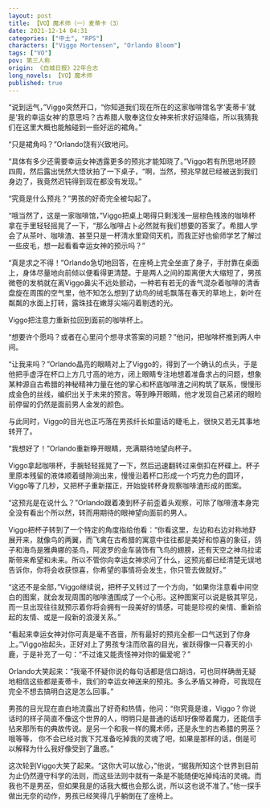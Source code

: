 ```yaml
---
layout: post
title: 【VO】魔术师（一）麦蒂卡（3）
date: 2021-12-14 04:31
categories: ["中土", "RPS"]
characters: ["Viggo Mortensen", "Orlando Bloom"]
tags: ["VO"]
pov: 第三人称
origin: 《白城日报》22年合志
long_novels: 【VO】魔术师
published: true
---
```


“说到运气，”Viggo突然开口，“你知道我们现在所在的这家咖啡馆名字‘麦蒂卡’就是‘我的幸运女神’的意思吗？古希腊人敬奉这位女神来祈求好运降临，所以我猜我们在这里大概也能触碰到一些好运的裙角。”

“只是裙角吗？”Orlando饶有兴致地问。

“具体有多少还需要幸运女神透露更多的预兆才能知晓了。”Viggo若有所思地环顾四周，然后露出恍然大悟状拍了一下桌子，“啊，当然，预兆早就已经被送到我们身边了，我竟然迟钝得到现在都没有发现。”

“究竟是什么预兆？”男孩的好奇完全被勾起了。

“哦当然了，这是一家咖啡馆，”Viggo把桌上喝得只剩浅浅一层棕色残液的咖啡杯拿在手里轻轻摇晃了一下，“那么咖啡占卜必然就有我们想要的答案了。希腊人学会了从茶叶、咖啡渣、甚至只是一杯清水里窥伺天机，而我正好也偷师学艺了解过一些皮毛，想一起看看幸运女神的预示吗？”

“真是求之不得！”Orlando急切地回答，在座椅上完全坐直了身子，手肘靠在桌面上，身体尽量地向前倾以便看得更清楚。于是两人之间的距离便大大缩短了，男孩微卷的发梢就在离Viggo鼻尖不远处颤动，一种若有若无的香气混杂着咖啡的清香盘旋在周围的空气里，他不知怎么想到了幼鸟的绒毛飘落在春天的草地上，新叶在粼粼的水面上打转，露珠挂在嫩芽尖端闪着剔透的光。

Viggo把注意力重新拉回到面前的咖啡杯上。

“想要许个愿吗？或者在心里问个想寻求答案的问题？”他问，把咖啡杯推到两人中间。

“让我来吗？”Orlando晶亮的眼睛对上了Viggo的，得到了一个确认的点头，于是他把手虚浮在杯口上方几寸高的地方，闭上眼睛专注地想着准备求占的问题，想象某种源自古希腊的神秘精神力量在他的掌心和杯底咖啡渣之间构筑了联系，慢慢形成金色的丝线，编织出关于未来的预言。等到睁开眼睛，他才发现自己紧闭的眼睑前停留的仍然是面前男人金发的颜色。

与此同时，Viggo的目光也正巧落在男孩纤长如童话的睫毛上，很快又若无其事地转开了。

“我想好了！”Orlando重新睁开眼睛，充满期待地望向杯子。

Viggo拿起咖啡杯，手腕轻轻摇晃了一下，然后迅速翻转过来倒扣在杯碟上。杯子里原本残留的液体顺着缝隙淌出来，慢慢沿着杯口形成一个巧克力色的圆环，Viggo等了几秒，又把杯子重新摆正，开始旋转杯身观察咖啡渣形成的图案。

“这预兆是在说什么？”Orlando跟着凑到杯子前歪着头观察，可除了咖啡渣本身完全没有看出个所以然，转而用期待的眼神望向面前的男人。

Viggo把杯子转到了一个特定的角度指给他看：“你看这里，左边和右边对称地舒展开来，就像鸟的两翼，而飞禽在古希腊的寓意中往往都是美好和惊喜的象征，鸽子和海鸟是雅典娜的圣鸟，阿波罗的金车装饰有飞鸟的翅膀，还有天空之神乌拉诺斯带来希望和未来。所以不管你向幸运女神求问了什么，这预兆都已经清楚无误地告诉你，你将会收获惊喜，你希望的事情将会发生，你只管去做就好。”

“这还不是全部，”Viggo继续说，把杯子又转过了一个方向，“如果你注意看中间空白的图案，就会发现周围的咖啡渣围成了一个心形。这种图案可以说是极其罕见，而一旦出现往往就预示着你将会拥有一段美好的情感，可能是珍视的亲情、重新拾起的友情、或是一段新的浪漫关系。”

“看起来幸运女神对你可真是毫不吝啬，所有最好的预兆全都一口气送到了你身上。”Viggo抬起头，正好对上了男孩专注而欣喜的目光，雀跃得像一只春天的小鹿，于是补充了一句：“不过谁又能责怪神对你的偏爱呢？”

Orlando大笑起来：“我毫不怀疑你说的每句话都是信口胡诌，可也同样确凿无疑地相信这些都是麦蒂卡，我们的幸运女神送来的预兆。多么矛盾又神奇，可我现在完全不想去搞明白这是怎么回事。”

男孩的目光现在直白地流露出了好奇和热情，他问：“你究竟是谁，Viggo？你说话时的样子简直不像这个世界的人，明明只是普通的话却好像带着魔力，还能信手拈来那所有的典故传说。是另一个和我一样的魔术师，还是永生的古希腊的男巫？哦等等， 你不会已经对我下咒准备吃掉我的灵魂了吧，如果是那样的话，倒是可以解释为什么我好像受到了蛊惑。”

这次轮到Viggo大笑了起来。“这你大可以放心，”他说，“据我所知这个世界到目前为止仍然遵守科学的法则，而这些法则中就有一条是不能随便吃掉纯洁的灵魂。而我也不是男巫，但如果我是的话我大概也会那么说，所以这也说不准了。”他一探手做出无奈的动作，男孩已经笑得几乎躺倒在了座椅上。
